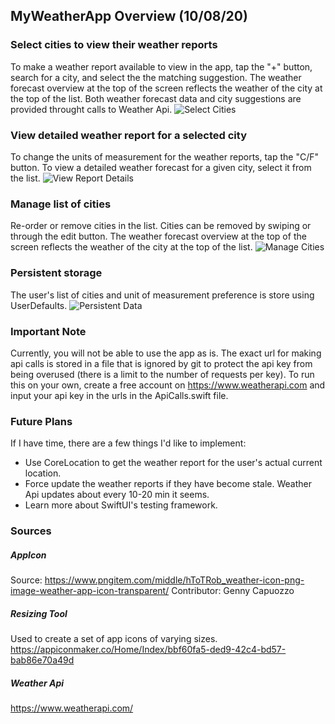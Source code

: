 ## MyWeatherApp Overview (10/08/20)

### Select cities to view their weather reports
To make a weather report available to view in the app, tap the "+" button, search for a city, and select the the matching suggestion.
The weather forecast overview at the top of the screen reflects the weather of the city at the top of the list. 
Both weather forecast data and city suggestions are provided throught calls to Weather Api.
![Select Cities](./MyWeatherApp/PortfolioGifs/SelectCities.gif)

### View detailed weather report for a selected city
To change the units of measurement for the weather reports, tap the "C/F" button.
To view a detailed weather forecast for a given city, select it from the list.
![View Report Details](./MyWeatherApp/PortfolioGifs/ViewReportDetails.gif)

### Manage list of cities 
Re-order or remove cities in the list. Cities can be removed by swiping or through the edit button.
The weather forecast overview at the top of the screen reflects the weather of the city at the top of the list. 
![Manage Cities](./MyWeatherApp/PortfolioGifs/ManageCities.gif)

### Persistent storage
The user's list of cities and unit of measurement preference is store using UserDefaults.
![Persistent Data](./MyWeatherApp/PortfolioGifs/PersistentData.gif)

### Important Note
Currently, you will not be able to use the app as is.
The exact url for making api calls is stored in a file that is ignored by git to protect 
the api key from being overused (there is a limit to the number of requests per key).
To run this on your own, create a free account on https://www.weatherapi.com
and input your api key in the urls in the ApiCalls.swift file.

### Future Plans
If I have time, there are a few things I'd like to implement:
- Use CoreLocation to get the weather report for the user's actual current location.
- Force update the weather reports if they have become stale. Weather Api updates about every 10-20 min it seems.
- Learn more about SwiftUI's testing framework.

### Sources
##### AppIcon
Source: https://www.pngitem.com/middle/hToTRob_weather-icon-png-image-weather-app-icon-transparent/
Contributor: Genny Capuozzo

##### Resizing Tool
Used to create a set of app icons of varying sizes.
https://appiconmaker.co/Home/Index/bbf60fa5-ded9-42c4-bd57-bab86e70a49d

##### Weather Api 
https://www.weatherapi.com/


